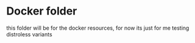 # Docker folder

this folder will be for the docker resources, for now its just for me testing distroless variants
